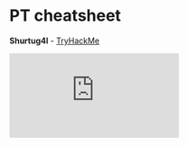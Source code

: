 # PT cheatsheet

**Shurtug4l** - [TryHackMe](https://tryhackme.com/p/Shurtug4l)

<iframe src="https://tryhackme.com/api/v2/badges/public-profile?userPublicId=3194632" style='border:none;'></iframe>
